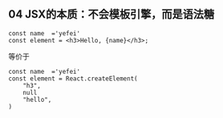 ## 04 JSX的本质：不会模板引擎，而是语法糖

```
const name  ='yefei'
const element = <h3>Hello, {name}</h3>;
```

等价于

```
const name  ='yefei'
const element = React.createElement(
	"h3",
	null
	"hello",
)
```
